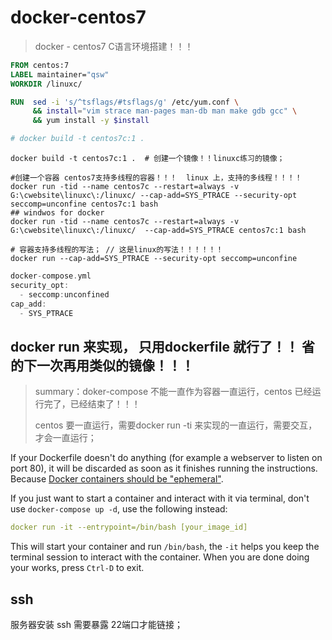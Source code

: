 

# docker-centos7

>docker - centos7 C语言环境搭建！！！



````dockerfile
FROM centos:7
LABEL maintainer="qsw"
WORKDIR /linuxc/

RUN  sed -i 's/^tsflags/#tsflags/g' /etc/yum.conf \
     && install="vim strace man-pages man-db man make gdb gcc" \
     && yum install -y $install

# docker build -t centos7c:1 .

````

`````shell
docker build -t centos7c:1 .  # 创建一个镜像！！linuxc练习的镜像；
`````



````shell
#创建一个容器 centos7支持多线程的容器！！！  linux 上，支持的多线程！！！！
docker run -tid --name centos7c --restart=always -v G:\cwebsite\linuxc\:/linuxc/ --cap-add=SYS_PTRACE --security-opt seccomp=unconfine centos7c:1 bash 
## windwos for docker
docker run -tid --name centos7c --restart=always -v G:\cwebsite\linuxc\:/linuxc/  --cap-add=SYS_PTRACE centos7c:1 bash 
````



```shell
# 容器支持多线程的写法； // 这是linux的写法！！！！！！
docker run --cap-add=SYS_PTRACE --security-opt seccomp=unconfine
```



`````c
docker-compose.yml
security_opt:
  - seccomp:unconfined
cap_add:
  - SYS_PTRACE
`````



## docker run 来实现， 只用dockerfile 就行了！！ 省的下一次再用类似的镜像！！！

>summary：doker-compose 不能一直作为容器一直运行，centos 已经运行完了，已经结束了！！！
>
>centos 要一直运行，需要docker run -ti 来实现的一直运行，需要交互，才会一直运行；

If your Dockerfile doesn't do anything (for example a webserver to listen on port 80), it will be discarded as soon as it finishes running the instructions. Because [Docker containers should be "ephemeral"](https://docs.docker.com/engine/articles/dockerfile_best-practices/).

If you just want to start a container and interact with it via terminal, don't use `docker-compose up -d`, use the following instead:

```yaml
docker run -it --entrypoint=/bin/bash [your_image_id]
```

This will start your container and run `/bin/bash`, the `-it` helps you keep the terminal session to interact with the container. When you are done doing your works, press `Ctrl-D` to exit.



## ssh

服务器安装 ssh 需要暴露 22端口才能链接；
